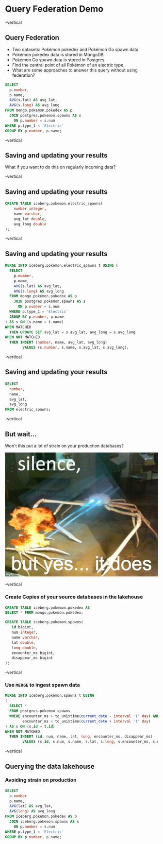 # Query Federation Demo

-vertical

## Query Federation 

<ul>
  <li>Two datasets: Pok&eacute;mon pokedex and Pok&eacute;mon Go spawn data</li>
  <li>Pok&eacute;mon pokedex data is stored in MongoDB</li>
  <li>Pok&eacute;mon Go spawn data is stored in Postgres</li>
  <li>Find the central point of all Pok&eacute;mon of an electric type.</li>
  <!-- .element class="fragment" -->
  <li>What are some approaches to answer this query without using federation?</li>
  <!-- .element class="fragment" -->
</ul>

```sql
SELECT
  p.number,
  p.name, 
  AVG(s.lat) AS avg_lat, 
  AVG(s.long) AS avg_long
FROM mongo.pokemon.pokedex AS p
  JOIN postgres.pokemon.spawns AS s 
    ON p.number = s.num
WHERE p.type_1 = 'Electric'
GROUP BY p.number, p.name;
```
<!-- .element class="fragment" -->


-vertical

## Saving and updating your results 

What if you want to do this on regularly incoming data?
<!-- .element class="fragment" -->

-vertical

## Saving and updating your results 

```sql
CREATE TABLE iceberg.pokemon.electric_spawns(
    number integer,
    name varchar,
    avg_lat double,
    avg_long double
);
```

-vertical

## Saving and updating your results 

```sql
MERGE INTO iceberg.pokemon.electric_spawns t USING (
  SELECT
    p.number,
    p.name,
    AVG(s.lat) AS avg_lat,
    AVG(s.long) AS avg_long
  FROM mongo.pokemon.pokedex AS p
    JOIN postgres.pokemon.spawns AS s
      ON p.number = s.num
  WHERE p.type_1 = 'Electric'
  GROUP BY p.number, p.name 
) AS s ON (s.name = t.name)
WHEN MATCHED
  THEN UPDATE SET avg_lat = s.avg_lat, avg_long = s.avg_long
WHEN NOT MATCHED
  THEN INSERT (number, name, avg_lat, avg_long)
        VALUES (s.number, s.name, s.avg_lat, s.avg_long);
```

-vertical

## Saving and updating your results 

```sql
SELECT 
  number,
  name, 
  avg_lat, 
  avg_long
FROM electric_spawns;
```

-vertical

## But wait...

Won't this put a lot of strain on your production databases?

<!-- .element class="fragment" -->

![](./images/silence.jpg) <!-- .element width="40%" -->

<!-- .element class="fragment" -->

-vertical

### Create Copies of your source databases in the lakehouse

```sql
CREATE TABLE iceberg.pokemon.pokedex AS
SELECT * FROM mongo.pokemon.pokedex;
```

```sql
CREATE TABLE iceberg.pokemon.spawns(
   id bigint,
   num integer,
   name varchar,
   lat double,
   long double,
   encounter_ms bigint,
   disappear_ms bigint
);
```

-vertical

### Use `MERGE` to ingest spawn data 

```sql
MERGE INTO iceberg.pokemon.spawns t USING 
(
  SELECT *
  FROM postgres.pokemon.spawns
  WHERE encounter_ms > to_unixtime(current_date - interval '1' day) AND 
        encounter_ms < to_unixtime(current_date + interval '1' day)
) AS s ON (s.id = t.id)
WHEN NOT MATCHED
  THEN INSERT (id, num, name, lat, long, encounter_ms, disappear_ms)
        VALUES (s.id, s.num, s.name, s.lat, s.long, s.encounter_ms, s.disappear_ms);
```
-vertical

## Querying the data lakehouse

### Avoiding strain on production

```sql
SELECT
  p.number
  p.name, 
  AVG(lat) AS avg_lat, 
  AVG(long) AS avg_long
FROM iceberg.pokemon.pokedex AS p
  JOIN iceberg.pokemon.spawns AS s 
    ON p.number = s.num
WHERE p.type_1 = 'Electric'
GROUP BY p.number, p.name;
```
